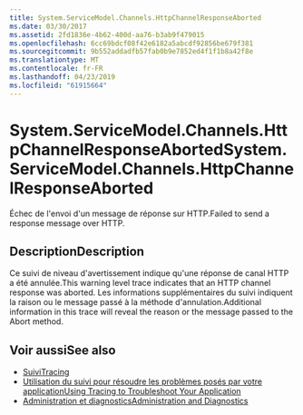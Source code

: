 ```yaml
---
title: System.ServiceModel.Channels.HttpChannelResponseAborted
ms.date: 03/30/2017
ms.assetid: 2fd1836e-4b62-400d-aa76-b3ab9f479015
ms.openlocfilehash: 6cc69bdcf08f42e6182a5abcdf92856be679f381
ms.sourcegitcommit: 9b552addadfb57fab0b9e7852ed4f1f1b8a42f8e
ms.translationtype: MT
ms.contentlocale: fr-FR
ms.lasthandoff: 04/23/2019
ms.locfileid: "61915664"
---
```

# <a name="systemservicemodelchannelshttpchannelresponseaborted"></a><span data-ttu-id="3ea56-102">System.ServiceModel.Channels.HttpChannelResponseAborted</span><span class="sxs-lookup"><span data-stu-id="3ea56-102">System.ServiceModel.Channels.HttpChannelResponseAborted</span></span>
<span data-ttu-id="3ea56-103">Échec de l'envoi d'un message de réponse sur HTTP.</span><span class="sxs-lookup"><span data-stu-id="3ea56-103">Failed to send a response message over HTTP.</span></span>  
  
## <a name="description"></a><span data-ttu-id="3ea56-104">Description</span><span class="sxs-lookup"><span data-stu-id="3ea56-104">Description</span></span>  
 <span data-ttu-id="3ea56-105">Ce suivi de niveau d'avertissement indique qu'une réponse de canal HTTP a été annulée.</span><span class="sxs-lookup"><span data-stu-id="3ea56-105">This warning level trace indicates that an HTTP channel response was aborted.</span></span> <span data-ttu-id="3ea56-106">Les informations supplémentaires du suivi indiquent la raison ou le message passé à la méthode d'annulation.</span><span class="sxs-lookup"><span data-stu-id="3ea56-106">Additional information in this trace will reveal the reason or the message passed to the Abort method.</span></span>  
  
## <a name="see-also"></a><span data-ttu-id="3ea56-107">Voir aussi</span><span class="sxs-lookup"><span data-stu-id="3ea56-107">See also</span></span>

- [<span data-ttu-id="3ea56-108">Suivi</span><span class="sxs-lookup"><span data-stu-id="3ea56-108">Tracing</span></span>](../../../../../docs/framework/wcf/diagnostics/tracing/index.md)
- [<span data-ttu-id="3ea56-109">Utilisation du suivi pour résoudre les problèmes posés par votre application</span><span class="sxs-lookup"><span data-stu-id="3ea56-109">Using Tracing to Troubleshoot Your Application</span></span>](../../../../../docs/framework/wcf/diagnostics/tracing/using-tracing-to-troubleshoot-your-application.md)
- [<span data-ttu-id="3ea56-110">Administration et diagnostics</span><span class="sxs-lookup"><span data-stu-id="3ea56-110">Administration and Diagnostics</span></span>](../../../../../docs/framework/wcf/diagnostics/index.md)

